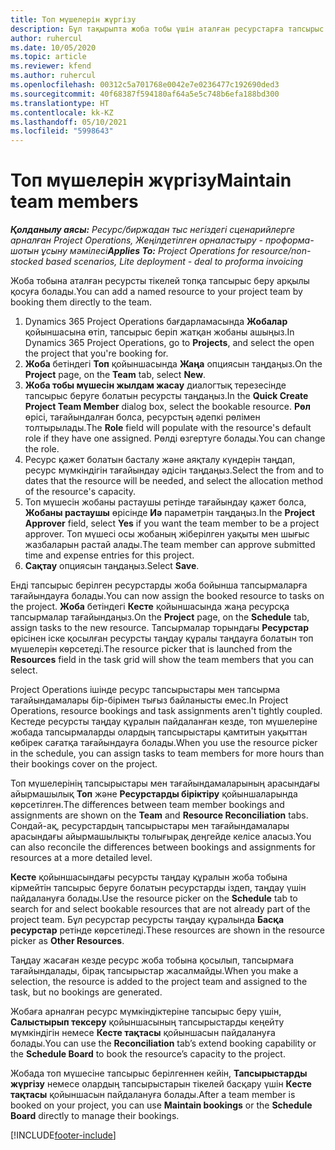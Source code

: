 ```yaml
---
title: Топ мүшелерін жүргізу
description: Бұл тақырыпта жоба тобы үшін аталған ресурстарға тапсырыс беру және оларды тапсырмаларға тағайындау туралы ақпарат берілген.
author: ruhercul
ms.date: 10/05/2020
ms.topic: article
ms.reviewer: kfend
ms.author: ruhercul
ms.openlocfilehash: 00312c5a701768e0042e7e0236477c192690ded3
ms.sourcegitcommit: 40f68387f594180af64a5e5c748b6efa188bd300
ms.translationtype: HT
ms.contentlocale: kk-KZ
ms.lasthandoff: 05/10/2021
ms.locfileid: "5998643"
---
```

# <a name="maintain-team-members"></a><span data-ttu-id="17c8d-103">Топ мүшелерін жүргізу</span><span class="sxs-lookup"><span data-stu-id="17c8d-103">Maintain team members</span></span>

<span data-ttu-id="17c8d-104">_**Қолданылу аясы:** Ресурс/биржадан тыс негіздегі сценарийлерге арналған Project Operations, Жеңілдетілген орналастыру - проформа-шотын ұсыну мәмілесі_</span><span class="sxs-lookup"><span data-stu-id="17c8d-104">_**Applies To:** Project Operations for resource/non-stocked based scenarios, Lite deployment - deal to proforma invoicing_</span></span>

<span data-ttu-id="17c8d-105">Жоба тобына аталған ресурсты тікелей топқа тапсырыс беру арқылы қосуға болады.</span><span class="sxs-lookup"><span data-stu-id="17c8d-105">You can add a named resource to your project team by booking them directly to the team.</span></span>

1. <span data-ttu-id="17c8d-106">Dynamics 365 Project Operations бағдарламасында **Жобалар** қойыншасына өтіп, тапсырыс беріп жатқан жобаны ашыңыз.</span><span class="sxs-lookup"><span data-stu-id="17c8d-106">In Dynamics 365 Project Operations, go to **Projects**, and select the open the project that you're booking for.</span></span>
2. <span data-ttu-id="17c8d-107">**Жоба** бетіндегі **Топ** қойыншасында **Жаңа** опциясын таңдаңыз.</span><span class="sxs-lookup"><span data-stu-id="17c8d-107">On the **Project** page, on the **Team** tab, select **New**.</span></span> 
3. <span data-ttu-id="17c8d-108">**Жоба тобы мүшесін жылдам жасау** диалогтық терезесінде тапсырыс беруге болатын ресурсты таңдаңыз.</span><span class="sxs-lookup"><span data-stu-id="17c8d-108">In the **Quick Create Project Team Member** dialog box, select the bookable resource.</span></span> <span data-ttu-id="17c8d-109">**Рөл** өрісі, тағайындалған болса, ресурстың әдепкі рөлімен толтырылады.</span><span class="sxs-lookup"><span data-stu-id="17c8d-109">The **Role** field will populate with the resource's default role if they have one assigned.</span></span> <span data-ttu-id="17c8d-110">Рөлді өзгертуге болады.</span><span class="sxs-lookup"><span data-stu-id="17c8d-110">You can change the role.</span></span> 
4. <span data-ttu-id="17c8d-111">Ресурс қажет болатын басталу және аяқталу күндерін таңдап, ресурс мүмкіндігін тағайындау әдісін таңдаңыз.</span><span class="sxs-lookup"><span data-stu-id="17c8d-111">Select the from and to dates that the resource will be needed, and select the allocation method of the resource's capacity.</span></span> 
5. <span data-ttu-id="17c8d-112">Топ мүшесін жобаны растаушы ретінде тағайындау қажет болса, **Жобаны растаушы** өрісінде **Иә** параметрін таңдаңыз.</span><span class="sxs-lookup"><span data-stu-id="17c8d-112">In the **Project Approver** field, select **Yes** if you want the team member to be a project approver.</span></span> <span data-ttu-id="17c8d-113">Топ мүшесі осы жобаның жіберілген уақыты мен шығыс жазбаларын растай алады.</span><span class="sxs-lookup"><span data-stu-id="17c8d-113">The team member can approve submitted time and expense entries for this project.</span></span> 
6. <span data-ttu-id="17c8d-114">**Сақтау** опциясын таңдаңыз.</span><span class="sxs-lookup"><span data-stu-id="17c8d-114">Select **Save**.</span></span>

<span data-ttu-id="17c8d-115">Енді тапсырыс берілген ресурстарды жоба бойынша тапсырмаларға тағайындауға болады.</span><span class="sxs-lookup"><span data-stu-id="17c8d-115">You can now assign the booked resource to tasks on the project.</span></span> <span data-ttu-id="17c8d-116">**Жоба** бетіндегі **Кесте** қойыншасында жаңа ресурсқа тапсырмалар тағайындаңыз.</span><span class="sxs-lookup"><span data-stu-id="17c8d-116">On the **Project** page, on the **Schedule** tab, assign tasks to the new resource.</span></span> <span data-ttu-id="17c8d-117">Тапсырмалар торындағы **Ресурстар** өрісінен іске қосылған ресурсты таңдау құралы таңдауға болатын топ мүшелерін көрсетеді.</span><span class="sxs-lookup"><span data-stu-id="17c8d-117">The resource picker that is launched from the **Resources** field in the task grid will show the team members that you can select.</span></span>


<span data-ttu-id="17c8d-118">Project Operations ішінде ресурс тапсырыстары мен тапсырма тағайындамалары бір-бірімен тығыз байланысты емес.</span><span class="sxs-lookup"><span data-stu-id="17c8d-118">In Project Operations, resource bookings and task assignments aren't tightly coupled.</span></span> <span data-ttu-id="17c8d-119">Кестеде ресурсты таңдау құралын пайдаланған кезде, топ мүшелеріне жобада тапсырмаларды олардың тапсырыстары қамтитын уақыттан көбірек сағатқа тағайындауға болады.</span><span class="sxs-lookup"><span data-stu-id="17c8d-119">When you use the resource picker in the schedule, you can assign tasks to team members for more hours than their bookings cover on the project.</span></span>

<span data-ttu-id="17c8d-120">Топ мүшелерінің тапсырыстары мен тағайындамаларының арасындағы айырмашылық **Топ** және **Ресурстарды біріктіру** қойыншаларында көрсетілген.</span><span class="sxs-lookup"><span data-stu-id="17c8d-120">The differences between team member bookings and assignments are shown on the **Team** and **Resource Reconciliation** tabs.</span></span> <span data-ttu-id="17c8d-121">Сондай-ақ, ресурстардың тапсырыстары мен тағайындамалары арасындағы айырмашылықты толығырақ деңгейде келісе аласыз.</span><span class="sxs-lookup"><span data-stu-id="17c8d-121">You can also reconcile the differences between bookings and assignments for resources at a more detailed level.</span></span>

<span data-ttu-id="17c8d-122">**Кесте** қойыншасындағы ресурсты таңдау құралын жоба тобына кірмейтін тапсырыс беруге болатын ресурстарды іздеп, таңдау үшін пайдалануға болады.</span><span class="sxs-lookup"><span data-stu-id="17c8d-122">Use the resource picker on the **Schedule** tab to search for and select bookable resources that are not already part of the project team.</span></span> <span data-ttu-id="17c8d-123">Бұл ресурстар ресурсты таңдау құралында **Басқа ресурстар** ретінде көрсетіледі.</span><span class="sxs-lookup"><span data-stu-id="17c8d-123">These resources are shown in the resource picker as **Other Resources**.</span></span>

<span data-ttu-id="17c8d-124">Таңдау жасаған кезде ресурс жоба тобына қосылып, тапсырмаға тағайындалады, бірақ тапсырыстар жасалмайды.</span><span class="sxs-lookup"><span data-stu-id="17c8d-124">When you make a selection, the resource is added to the project team and assigned to the task, but no bookings are generated.</span></span>

<span data-ttu-id="17c8d-125">Жобаға арналған ресурс мүмкіндіктеріне тапсырыс беру үшін, **Салыстырып тексеру** қойыншасының тапсырыстарды кеңейту мүмкіндігін немесе **Кесте тақтасы** қойыншасын пайдалануға болады.</span><span class="sxs-lookup"><span data-stu-id="17c8d-125">You can use the **Reconciliation** tab’s extend booking capability or the **Schedule Board** to book the resource’s capacity to the project.</span></span>

<span data-ttu-id="17c8d-126">Жобада топ мүшесіне тапсырыс берілгеннен кейін, **Тапсырыстарды жүргізу** немесе олардың тапсырыстарын тікелей басқару үшін **Кесте тақтасы** қойыншасын пайдалануға болады.</span><span class="sxs-lookup"><span data-stu-id="17c8d-126">After a team member is booked on your project, you can use **Maintain bookings** or the **Schedule Board** directly to manage their bookings.</span></span>


[!INCLUDE[footer-include](../includes/footer-banner.md)]